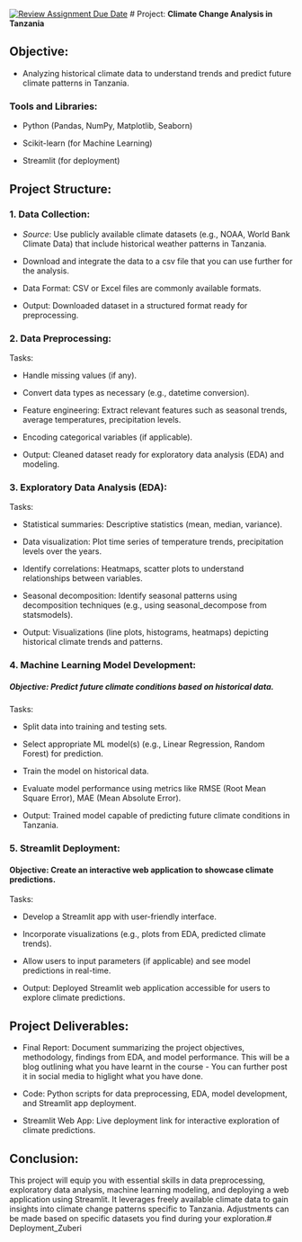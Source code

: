 [![Review Assignment Due Date](https://classroom.github.com/assets/deadline-readme-button-22041afd0340ce965d47ae6ef1cefeee28c7c493a6346c4f15d667ab976d596c.svg)](https://classroom.github.com/a/t9jXgJYS)
﻿# Project: **Climate Change Analysis in Tanzania**

## Objective:
- Analyzing historical climate data to understand trends and predict future climate patterns in Tanzania.

### Tools and Libraries:
- Python (Pandas, NumPy, Matplotlib, Seaborn)

- Scikit-learn (for Machine Learning)

- Streamlit (for deployment)

## Project Structure:
### 1. Data Collection:
- *Source*: Use publicly available climate datasets (e.g., NOAA, World Bank Climate Data) that include historical weather patterns in Tanzania.

- Download and integrate the data to a csv file that you can use further for the analysis.

- Data Format: CSV or Excel files are commonly available formats.

- Output: Downloaded dataset in a structured format ready for preprocessing.

### 2. Data Preprocessing:
Tasks:

- Handle missing values (if any).

- Convert data types as necessary (e.g., datetime conversion).

- Feature engineering: Extract relevant features such as seasonal trends, average temperatures, precipitation levels.

- Encoding categorical variables (if applicable).

- Output: Cleaned dataset ready for exploratory data analysis (EDA) and modeling.

### 3. Exploratory Data Analysis (EDA):
Tasks:

- Statistical summaries: Descriptive statistics (mean, median, variance).

- Data visualization: Plot time series of temperature trends, precipitation levels over the years.

- Identify correlations: Heatmaps, scatter plots to understand relationships between variables.

- Seasonal decomposition: Identify seasonal patterns using decomposition techniques (e.g., using seasonal_decompose from statsmodels).

- Output: Visualizations (line plots, histograms, heatmaps) depicting historical climate trends and patterns.

### 4. Machine Learning Model Development:
##### Objective: Predict future climate conditions based on historical data.

Tasks:

- Split data into training and testing sets.

- Select appropriate ML model(s) (e.g., Linear Regression, Random Forest) for prediction.

- Train the model on historical data.

- Evaluate model performance using metrics like RMSE (Root Mean Square Error), MAE (Mean Absolute Error).

- Output: Trained model capable of predicting future climate conditions in Tanzania.

### 5. Streamlit Deployment:
#### Objective: Create an interactive web application to showcase climate predictions.

Tasks:

- Develop a Streamlit app with user-friendly interface.

- Incorporate visualizations (e.g., plots from EDA, predicted climate trends).

- Allow users to input parameters (if applicable) and see model predictions in real-time.

- Output: Deployed Streamlit web application accessible for users to explore climate predictions.

## Project Deliverables:
- Final Report: Document summarizing the project objectives, methodology, findings from EDA, and model performance. This will be a blog outlining what you have learnt in the course - You can further post it in social media to higlight what you have done.

- Code: Python scripts for data preprocessing, EDA, model development, and Streamlit app deployment.

- Streamlit Web App: Live deployment link for interactive exploration of climate predictions.

## Conclusion:
This project will equip you with essential skills in data preprocessing, exploratory data analysis, machine learning modeling, and deploying a web application using Streamlit. It leverages freely available climate data to gain insights into climate change patterns specific to Tanzania. Adjustments can be made based on specific datasets you find during your exploration.#   D e p l o y m e n t _ Z u b e r i  
 